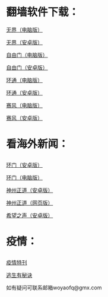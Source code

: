 # 翻墙软件下载：	
<p><a href="https://cdn.jsdelivr.net/gh/woyaofq/xz/u1902.zip">无界（电脑版）</a></p>	
<p><a href="https://cdn.jsdelivr.net/gh/woyaofq/xz/um4.6.apk">无界（安卓版）</a></p>	
<p><a href="https://cdn.jsdelivr.net/gh/woyaofq/xz/fg778p.zip">自由门（电脑版）</a></p>	
<p><a href="https://cdn.jsdelivr.net/gh/woyaofq/xz/fgma40.apk">自由门（安卓版）</a></p>	
<p><a href="https://secufiles.com/6ukf/%E7%8E%AF%E9%80%9A%E7%94%B5%E8%84%91%E7%89%88.zip">环通（电脑版）</a></p>	
<p><a href="https://cdn.jsdelivr.net/gh/opipe/up/oPipe.apk">环通（安卓版）</a></p>	
<p><a href="https://cdn.jsdelivr.net/gh/woyaofq/xz/psiphon3.zip">赛风（电脑版）</a></p>	
<p><a href="https://cdn.jsdelivr.net/gh/woyaofq/xz/PsiphonAndroid.apk">赛风（安卓版）</a></p>	
<h1><p>看海外新闻：</p></h1>	
<p><a href="https://cdn.jsdelivr.net/gh/opipe/up/oGatea.apk">环门（安卓版）</a></p>	
<p><a href="https://cdn.jsdelivr.net/gh/opipe/up/oGate.zip">环门（电脑版）</a></p>	
<p><a href="https://cdn.jsdelivr.net/gh/czicxj2368/www/szzd/SzzdOgate.apk">神州正道（安卓版）</a></p>	
<p><a href="https://cdn.jsdelivr.net/gh/woyaofq/xz/szzdogate.rar">神州正道（网页版）</a></p>	
<p><a href="https://cdn.jsdelivr.net/gh/woyaofq/xz/oHopea.apk">希望之声（安卓版）</a></p>	
<h1><p>疫情：</p></h1>	
<p><a href="https://cdn.jsdelivr.net/gh/woyaofq/xz/疫情凶猛 自救有秘诀.pdf">疫情特刊</a></p>	
<p><a href="https://cdn.jsdelivr.net/gh/woyaofq/xz/疫情周刊5.pdf">逃生有秘诀</a></p>	
<p>如有疑问可联系邮箱woyaofq@gmx.com </a></p>	
